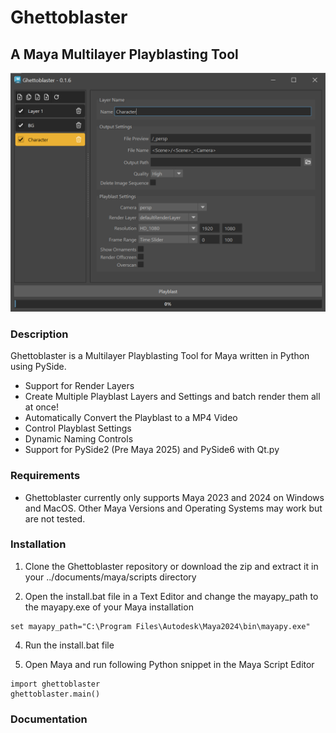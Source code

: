 # Ghettoblaster

## A Maya Multilayer Playblasting Tool

![Screenshot](docs/ghettoblaster_screenshot.png)

### Description

Ghettoblaster is a Multilayer Playblasting Tool for Maya written in Python using PySide.

- Support for Render Layers
- Create Multiple Playblast Layers and Settings and batch render them all at once!
- Automatically Convert the Playblast to a MP4 Video
- Control Playblast Settings
- Dynamic Naming Controls
- Support for PySide2 (Pre Maya 2025) and PySide6 with Qt.py

### Requirements

- Ghettoblaster currently only supports Maya 2023 and 2024 on Windows and MacOS. Other Maya Versions and Operating Systems may work but are not tested.

### Installation

1. Clone the Ghettoblaster repository or download the zip and extract it in your ../documents/maya/scripts directory

2. Open the install.bat file in a Text Editor and change the mayapy_path to the mayapy.exe of your Maya installation

```shell
set mayapy_path="C:\Program Files\Autodesk\Maya2024\bin\mayapy.exe"
```

4. Run the install.bat file

5. Open Maya and run following Python snippet in the Maya Script Editor

```shell
import ghettoblaster
ghettoblaster.main()
```

### Documentation
